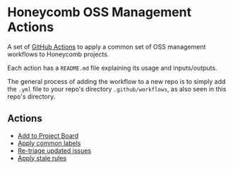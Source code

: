 # Honeycomb OSS Management Actions

A set of [GitHub Actions](https://docs.github.com/en/free-pro-team@latest/actions/creating-actions/creating-a-javascript-action) to apply a common set of OSS management workflows to Honeycomb projects.

Each action has a `README.md` file explaining its usage and inputs/outputs.

The general process of adding the workflow to a new repo is to simply add the `.yml` file to your repo's directory `.github/workflows`, as also seen in this repo's directory.

## Actions

- [Add to Project Board](./projects)
- [Apply common labels](./labels)
- [Re-triage updated issues](./re-triage)
- [Apply stale rules](./stale)
